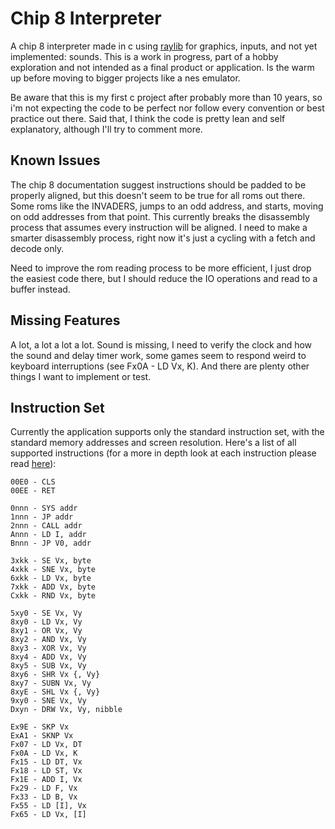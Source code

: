 # Chip 8 Interpreter
A chip 8 interpreter made in c using [raylib](https://www.raylib.com/) for graphics,
inputs, and not yet implemented: sounds. This is a work in progress, part of a hobby exploration
and not intended as a final product or application. Is the warm up before moving to bigger projects
like a nes emulator.

Be aware that this is my first c project after probably more than 10 years, so i'm not expecting the
code to be perfect nor follow every convention or best practice out there. Said that, I think the code
is pretty lean and self explanatory, although I'll try to comment more.

## Known Issues
The chip 8 documentation suggest instructions should be padded to be properly aligned, but this doesn't
seem to be true for all roms out there. Some roms like the INVADERS, jumps to an odd address, and starts,
moving on odd addresses from that point. This currently breaks the disassembly process that assumes every
instruction will be aligned. I need to make a smarter disassembly process, right now it's just a cycling
with a fetch and decode only.

Need to improve the rom reading process to be more efficient, I just drop the easiest code there, but I should
reduce the IO operations and read to a buffer instead.

## Missing Features
A lot, a lot a lot a lot. Sound is missing, I need to verify the clock and how the sound and delay timer work,
some games seem to respond weird to keyboard interruptions (see Fx0A - LD Vx, K).
And there are plenty other things I want to implement or test.

## Instruction Set
Currently the application supports only the standard instruction set, with the standard memory addresses and screen resolution.
Here's a list of all supported instructions (for a more in depth look at each instruction please read [here](http://devernay.free.fr/hacks/chip8/C8TECH10.HTM)):

```
00E0 - CLS
00EE - RET

0nnn - SYS addr
1nnn - JP addr
2nnn - CALL addr
Annn - LD I, addr
Bnnn - JP V0, addr

3xkk - SE Vx, byte
4xkk - SNE Vx, byte
6xkk - LD Vx, byte
7xkk - ADD Vx, byte
Cxkk - RND Vx, byte

5xy0 - SE Vx, Vy
8xy0 - LD Vx, Vy
8xy1 - OR Vx, Vy
8xy2 - AND Vx, Vy
8xy3 - XOR Vx, Vy
8xy4 - ADD Vx, Vy
8xy5 - SUB Vx, Vy
8xy6 - SHR Vx {, Vy}
8xy7 - SUBN Vx, Vy
8xyE - SHL Vx {, Vy}
9xy0 - SNE Vx, Vy
Dxyn - DRW Vx, Vy, nibble

Ex9E - SKP Vx
ExA1 - SKNP Vx
Fx07 - LD Vx, DT
Fx0A - LD Vx, K
Fx15 - LD DT, Vx
Fx18 - LD ST, Vx
Fx1E - ADD I, Vx
Fx29 - LD F, Vx
Fx33 - LD B, Vx
Fx55 - LD [I], Vx
Fx65 - LD Vx, [I]
```